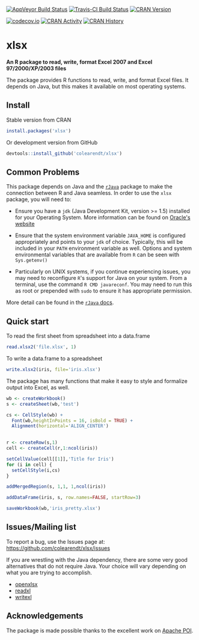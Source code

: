 [![AppVeyor Build Status](https://ci.appveyor.com/api/projects/status/github/colearendt/xlsx?branch=master&svg=true)](https://ci.appveyor.com/project/colearendt/xlsx)
[![Travis-CI Build Status](https://travis-ci.org/colearendt/xlsx.svg?branch=master)](https://travis-ci.org/colearendt/xlsx)
[![CRAN Version](http://www.r-pkg.org/badges/version-last-release/xlsx)](https://CRAN.R-project.org/package=xlsx)

[![codecov.io](https://codecov.io/github/colearendt/xlsx/coverage.svg?branch=master)](https://codecov.io/github/colearendt/xlsx?branch=master)
[![CRAN Activity](http://cranlogs.r-pkg.org/badges/xlsx)](https://CRAN.R-project.org/package=xlsx)
[![CRAN History](http://cranlogs.r-pkg.org/badges/grand-total/xlsx)](https://CRAN.R-project.org/package=xlsx)

xlsx
========

**An R package to read, write, format Excel 2007 and Excel 97/2000/XP/2003 files**

The package provides R functions to read, write, and format Excel files.  It depends 
on Java, but this makes it available on most operating systems. 

## Install

Stable version from CRAN

```r
install.packages('xlsx')
```

Or development version from GitHub

```r
devtools::install_github('colearendt/xlsx')
```

## Common Problems

This package depends on Java and the [`rJava`](https://www.rforge.net/rJava/) package to make the connection between R and Java seamless.  In order to use the `xlsx` package, you will need to:

- Ensure you have a `jdk` (Java Development Kit, version >= 1.5) installed for your Operating System.  More information can be found on [Oracle's website](https://www.oracle.com/java/technologies/javase-downloads.html)

- Ensure that the system environment variable `JAVA_HOME` is configured appropriately and points to your `jdk` of choice.  Typically, this will be included in your `PATH` environment variable as well.  Options and system environmental variables that are available from `R` can be seen with `Sys.getenv()`

- Particularly on UNIX systems, if you continue experiencing issues, you may need to reconfigure `R`'s support for Java on your system.  From a terminal, use the command `R CMD javareconf`.  You may need to run this as root or prepended with `sudo` to ensure it has appropriate permission.

More detail can be found in the [`rJava` docs](https://www.rforge.net/rJava/).

## Quick start

To read the first sheet from spreadsheet into a data.frame 

```r
read.xlsx2('file.xlsx', 1)
```
To write a data.frame to a spreadsheet 
```r
write.xlsx2(iris, file='iris.xlsx')
```

The package has many functions that make it easy to style and
formalize output into Excel, as well.

```r
wb <- createWorkbook()
s <- createSheet(wb,'test')

cs <- CellStyle(wb) + 
  Font(wb,heightInPoints = 16, isBold = TRUE) +
  Alignment(horizontal='ALIGN_CENTER')
  

r <- createRow(s,1)
cell <- createCell(r,1:ncol(iris))

setCellValue(cell[[1]],'Title for Iris')
for (i in cell) {
  setCellStyle(i,cs)
}

addMergedRegion(s, 1,1, 1,ncol(iris))

addDataFrame(iris, s, row.names=FALSE, startRow=3)

saveWorkbook(wb,'iris_pretty.xlsx')
```

## Issues/Mailing list

To report a bug, use the Issues page at: https://github.com/colearendt/xlsx/issues

If you are wrestling with the Java dependency, there are some very good
alternatives that do not require Java. Your choice will vary depending on what
you are trying to accomplish.

- [openxlsx](https://github.com/awalker89/openxlsx)
- [readxl](https://readxl.tidyverse.org/)
- [writexl](https://docs.ropensci.org/writexl/)

## Acknowledgements

The package is made possible thanks to the excellent
work on [Apache POI](https://poi.apache.org/components/spreadsheet/index.html).
